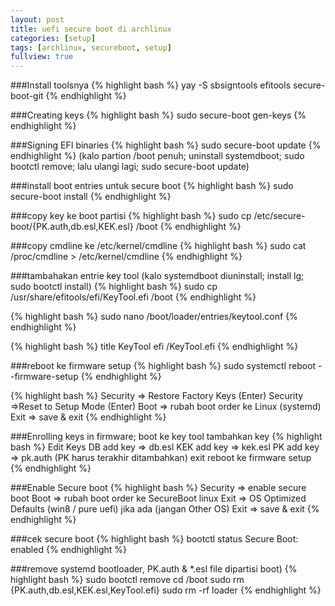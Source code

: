 ```yaml
---
layout: post
title: uefi secure boot di archlinux
categories: [setup]
tags: [archlinux, secureboot, setup]
fullview: true
---
```

###Install toolsnya
{% highlight bash %}
yay -S sbsigntools efitools secure-boot-git
{% endhighlight %}

###Creating keys
{% highlight bash %}
sudo secure-boot gen-keys
{% endhighlight %}

###Signing EFI binaries
{% highlight bash %}
sudo secure-boot update
{% endhighlight %}
(kalo partion /boot penuh; uninstall systemdboot; sudo bootctl remove; lalu ulangi lagi; sudo secure-boot update) 

###install boot entries untuk secure boot
{% highlight bash %}
sudo secure-boot install
{% endhighlight %}

###copy key ke boot partisi
{% highlight bash %}
sudo cp /etc/secure-boot/{PK.auth,db.esl,KEK.esl} /boot
{% endhighlight %}

###copy cmdline ke /etc/kernel/cmdline
{% highlight bash %}
sudo cat /proc/cmdline > /etc/kernel/cmdline
{% endhighlight %}

###tambahakan entrie key tool
(kalo systemdboot diuninstall; install lg; sudo bootctl install)
{% highlight bash %}
sudo cp /usr/share/efitools/efi/KeyTool.efi /boot
{% endhighlight %}

{% highlight bash %}
sudo nano /boot/loader/entries/keytool.conf
{% endhighlight %}

{% highlight bash %}
title  KeyTool
efi    /KeyTool.efi
{% endhighlight %}

###reboot ke firmware setup
{% highlight bash %}
sudo systemctl reboot --firmware-setup
{% endhighlight %}

{% highlight bash %}
Security => Restore Factory Keys (Enter)
Security =>Reset to Setup Mode (Enter)
Boot => rubah boot order ke Linux (systemd)
Exit => save & exit
{% endhighlight %}

###Enrolling keys in firmware; boot ke key tool tambahkan key
{% highlight bash %}
Edit Keys
DB add key => db.esl
KEK add key => kek.esl
PK add key => pk.auth
(PK harus terakhir ditambahkan)
exit
reboot ke firmware setup
{% endhighlight %}

###Enable Secure boot
{% highlight bash %}
Security => enable secure boot
Boot => rubah boot order ke SecureBoot linux
Exit => OS Optimized Defaults (win8 / pure uefi) jika ada (jangan Other OS)
Exit => save & exit
{% endhighlight %}

###cek secure boot
{% highlight bash %}
bootctl status
Secure Boot: enabled
{% endhighlight %}

###remove systemd bootloader, PK.auth & *.esl file dipartisi boot)
{% highlight bash %}
sudo bootctl remove
cd /boot
sudo rm {PK.auth,db.esl,KEK.esl,KeyTool.efi}
sudo rm -rf loader
{% endhighlight %}
